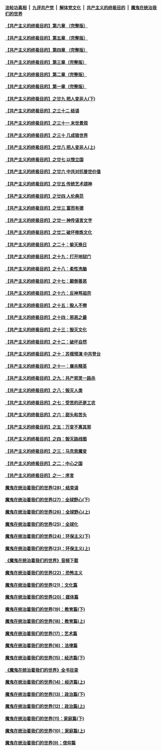 

####  [法轮功真相](../../../../basic/blob/master/README.md?t=05131431) &nbsp;|&nbsp; [九评共产党](../../../../9ping.md/blob/master/README.md?t=05131431) &nbsp;|&nbsp; [解体党文化](../../../../jtdwh.md/blob/master/README.md?t=05131431)  &nbsp;|&nbsp; [共产主义的终极目的](../../../../gczydzjmd.md/blob/master/README.md?t=05131431) &nbsp;|&nbsp; [魔鬼在统治我们的世界](../../../../mgztzwmdsj.md/blob/master/README.md?t=05131431) 

#### [【共产主义的终极目的】第六章 （完整版）](../pages/nsc422/n11428913.md?t=05131431) 

#### [【共产主义的终极目的】第五章 （完整版）](../pages/nsc422/n11428912.md?t=05131431) 

#### [【共产主义的终极目的】第四章 （完整版）](../pages/nsc422/n11428907.md?t=05131431) 

#### [【共产主义的终极目的】第三章（完整版）](../pages/nsc422/n11428848.md?t=05131431) 

#### [【共产主义的终极目的】第二章（完整版）](../pages/nsc422/n11428831.md?t=05131431) 

#### [【共产主义的终极目的】第一章（完整版）](../pages/nsc422/n11417651.md?t=05131431) 

#### [【共产主义的终极目的】之廿九 把人变非人(下)](../pages/nsc422/n11344140.md?t=05131431) 

#### [【共产主义的终极目的】之三十二 结语](../pages/nsc422/n11360535.md?t=05131431) 

#### [【共产主义的终极目的】之三十一 末世景观](../pages/nsc422/n11351129.md?t=05131431) 

#### [【共产主义的终极目的】之三十 几成狼世界](../pages/nsc422/n11348280.md?t=05131431) 

#### [【共产主义的终极目的】之廿八 把人变非人(上)](../pages/nsc422/n11340492.md?t=05131431) 

#### [【共产主义的终极目的】之廿七 以恨立国](../pages/nsc422/n11336944.md?t=05131431) 

#### [【共产主义的终极目的】之廿六 中共对抗普世价值](../pages/nsc422/n11324785.md?t=05131431) 

#### [【共产主义的终极目的】之廿五 传统艺术颂神](../pages/nsc422/n11296396.md?t=05131431) 

#### [【共产主义的终极目的】之廿四 人伦典范](../pages/nsc422/n11296397.md?t=05131431) 

#### [【共产主义的终极目的】之廿三 富而有德](../pages/nsc422/n11283598.md?t=05131431) 

#### [【共产主义的终极目的】之廿一 神传语言文字](../pages/nsc422/n11263265.md?t=05131431) 

#### [【共产主义的终极目的】之廿二 破坏修炼文化](../pages/nsc422/n11245728.md?t=05131431) 

#### [【共产主义的终极目的】之二十：偷天换日](../pages/nsc422/n11238846.md?t=05131431) 

#### [【共产主义的终极目的】之十九：打开地狱门](../pages/nsc422/n11206376.md?t=05131431) 

#### [【共产主义的终极目的】之十八：柔性洗脑](../pages/nsc422/n11199994.md?t=05131431) 

#### [【共产主义的终极目的】之十七：颠倒善恶](../pages/nsc422/n11179782.md?t=05131431) 

#### [【共产主义的终极目的】之十六：反神骂祖宗](../pages/nsc422/n11166798.md?t=05131431) 

#### [【共产主义的终极目的】之十五：毁人不倦](../pages/nsc422/n11166792.md?t=05131431) 

#### [【共产主义的终极目的】之十四：邪恶之最](../pages/nsc422/n11150249.md?t=05131431) 

#### [【共产主义的终极目的】之十三：毁灭文化](../pages/nsc422/n11135227.md?t=05131431) 

#### [【共产主义的终极目的】之十二：破坏自然](../pages/nsc422/n11135214.md?t=05131431) 

#### [【共产主义的终极目的】之十：苏俄预演 中共登台](../pages/nsc422/n11118424.md?t=05131431) 

#### [【共产主义的终极目的】之十一：屠杀精英](../pages/nsc422/n11118442.md?t=05131431) 

#### [【共产主义的终极目的】之九：共产邪灵一路杀](../pages/nsc422/n11114139.md?t=05131431) 

#### [【共产主义的终极目的】之八：毁灭人类](../pages/nsc422/n11108503.md?t=05131431) 

#### [【共产主义的终极目的】之七：受苦的还是工农](../pages/nsc422/n11101809.md?t=05131431) 

#### [【共产主义的终极目的】之六：甜头和苦头](../pages/nsc422/n11096971.md?t=05131431) 

#### [【共产主义的终极目的】之五：万变不离其邪](../pages/nsc422/n11091285.md?t=05131431) 

#### [【共产主义的终极目的】之四：毁灭路线图](../pages/nsc422/n11086284.md?t=05131431) 

#### [【共产主义的终极目的】之三：马克思魔变](../pages/nsc422/n11061941.md?t=05131431) 

#### [【共产主义的终极目的】之二：中心之国](../pages/nsc422/n11047728.md?t=05131431) 

#### [【共产主义的终极目的】之一：序言](../pages/nsc422/n11086077.md?t=05131431) 

#### [魔鬼在统治着我们的世界(28)：结束语](../pages/nsc422/n10936246.md?t=05131431) 

#### [魔鬼在统治着我们的世界(27)：全球野心(下)](../pages/nsc422/n10928319.md?t=05131431) 

#### [魔鬼在统治着我们的世界(26)：全球野心(上)](../pages/nsc422/n10900318.md?t=05131431) 

#### [魔鬼在统治着我们的世界(25)：全球化](../pages/nsc422/n10788205.md?t=05131431) 

#### [魔鬼在统治着我们的世界(24)：环保主义(下)](../pages/nsc422/n10695307.md?t=05131431) 

#### [魔鬼在统治着我们的世界(23)：环保主义(上)](../pages/nsc422/n10688613.md?t=05131431) 

#### [《魔鬼在统治着我们的世界》音频下载](../pages/nsc422/n10635553.md?t=05131431) 

#### [魔鬼在统治着我们的世界(22)：恐怖主义](../pages/nsc422/n10614727.md?t=05131431) 

#### [魔鬼在统治着我们的世界(21)：文化篇](../pages/nsc422/n10597706.md?t=05131431) 

#### [魔鬼在统治着我们的世界(20)：媒体篇](../pages/nsc422/n10586579.md?t=05131431) 

#### [魔鬼在统治着我们的世界(19)：教育篇(下)](../pages/nsc422/n10564808.md?t=05131431) 

#### [魔鬼在统治着我们的世界(18)：教育篇(上)](../pages/nsc422/n10526970.md?t=05131431) 

#### [魔鬼在统治着我们的世界(17)：艺术篇](../pages/nsc422/n10499093.md?t=05131431) 

#### [魔鬼在统治着我们的世界(16)：法律篇](../pages/nsc422/n10485969.md?t=05131431) 

#### [魔鬼在统治着我们的世界(15)：经济篇(下)](../pages/nsc422/n10469975.md?t=05131431) 

#### [《魔鬼在统治着我们的世界》全书目录](../pages/nsc422/n10464261.md?t=05131431) 

#### [魔鬼在统治着我们的世界(14)：经济篇(上)](../pages/nsc422/n10457370.md?t=05131431) 

#### [魔鬼在统治着我们的世界(13)：政治篇(下)](../pages/nsc422/n10448270.md?t=05131431) 

#### [魔鬼在统治着我们的世界(12)：政治篇(上)](../pages/nsc422/n10444576.md?t=05131431) 

#### [魔鬼在统治着我们的世界(11)：家庭篇(下)](../pages/nsc422/n10440961.md?t=05131431) 

#### [魔鬼在统治着我们的世界(10)：家庭篇(上)](../pages/nsc422/n10435448.md?t=05131431) 

#### [魔鬼在统治着我们的世界(9)：信仰篇](../pages/nsc422/n10432159.md?t=05131431) 

